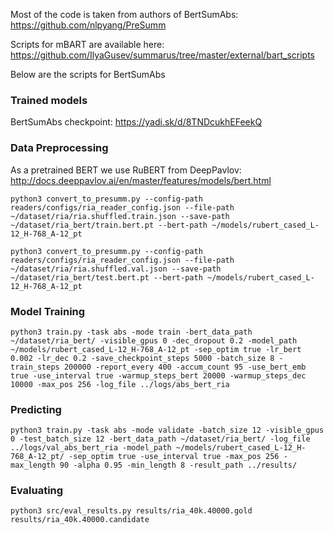 
Most of the code is taken from authors of BertSumAbs: https://github.com/nlpyang/PreSumm


Scripts for mBART are available here: https://github.com/IlyaGusev/summarus/tree/master/external/bart_scripts

Below are the scripts for BertSumAbs

### Trained models

BertSumAbs checkpoint: https://yadi.sk/d/8TNDcukhEFeekQ


### Data Preprocessing

As a pretrained BERT we use RuBERT from DeepPavlov: http://docs.deeppavlov.ai/en/master/features/models/bert.html

```
python3 convert_to_presumm.py --config-path readers/configs/ria_reader_config.json --file-path ~/dataset/ria/ria.shuffled.train.json --save-path ~/dataset/ria_bert/train.bert.pt --bert-path ~/models/rubert_cased_L-12_H-768_A-12_pt

python3 convert_to_presumm.py --config-path readers/configs/ria_reader_config.json --file-path ~/dataset/ria/ria.shuffled.val.json --save-path ~/dataset/ria_bert/test.bert.pt --bert-path ~/models/rubert_cased_L-12_H-768_A-12_pt
```

### Model Training

```
python3 train.py -task abs -mode train -bert_data_path ~/dataset/ria_bert/ -visible_gpus 0 -dec_dropout 0.2 -model_path ~/models/rubert_cased_L-12_H-768_A-12_pt -sep_optim true -lr_bert 0.002 -lr_dec 0.2 -save_checkpoint_steps 5000 -batch_size 8 -train_steps 200000 -report_every 400 -accum_count 95 -use_bert_emb true -use_interval true -warmup_steps_bert 20000 -warmup_steps_dec 10000 -max_pos 256 -log_file ../logs/abs_bert_ria
```

### Predicting

```
python3 train.py -task abs -mode validate -batch_size 12 -visible_gpus 0 -test_batch_size 12 -bert_data_path ~/dataset/ria_bert/ -log_file ../logs/val_abs_bert_ria -model_path ~/models/rubert_cased_L-12_H-768_A-12_pt/ -sep_optim true -use_interval true -max_pos 256 -max_length 90 -alpha 0.95 -min_length 8 -result_path ../results/
```

### Evaluating

```
python3 src/eval_results.py results/ria_40k.40000.gold results/ria_40k.40000.candidate
```
